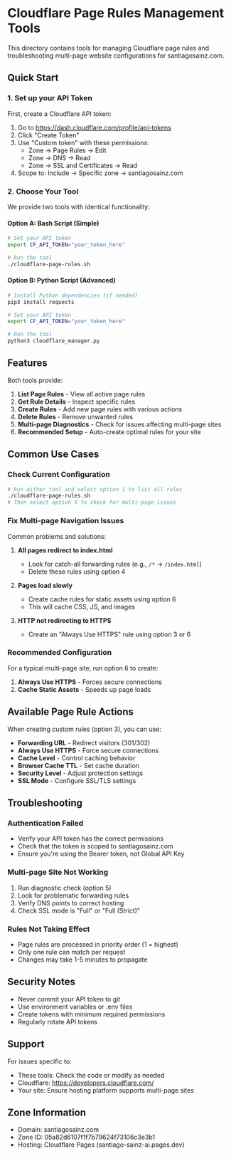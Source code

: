 # Cloudflare Page Rules Management Tools

This directory contains tools for managing Cloudflare page rules and troubleshooting multi-page website configurations for santiagosainz.com.

## Quick Start

### 1. Set up your API Token

First, create a Cloudflare API token:
1. Go to https://dash.cloudflare.com/profile/api-tokens
2. Click "Create Token"
3. Use "Custom token" with these permissions:
   - Zone → Page Rules → Edit
   - Zone → DNS → Read
   - Zone → SSL and Certificates → Read
4. Scope to: Include → Specific zone → santiagosainz.com

### 2. Choose Your Tool

We provide two tools with identical functionality:

#### Option A: Bash Script (Simple)
```bash
# Set your API token
export CF_API_TOKEN="your_token_here"

# Run the tool
./cloudflare-page-rules.sh
```

#### Option B: Python Script (Advanced)
```bash
# Install Python dependencies (if needed)
pip3 install requests

# Set your API token
export CF_API_TOKEN="your_token_here"

# Run the tool
python3 cloudflare_manager.py
```

## Features

Both tools provide:

1. **List Page Rules** - View all active page rules
2. **Get Rule Details** - Inspect specific rules
3. **Create Rules** - Add new page rules with various actions
4. **Delete Rules** - Remove unwanted rules
5. **Multi-page Diagnostics** - Check for issues affecting multi-page sites
6. **Recommended Setup** - Auto-create optimal rules for your site

## Common Use Cases

### Check Current Configuration
```bash
# Run either tool and select option 1 to list all rules
./cloudflare-page-rules.sh
# Then select option 5 to check for multi-page issues
```

### Fix Multi-page Navigation Issues

Common problems and solutions:

1. **All pages redirect to index.html**
   - Look for catch-all forwarding rules (e.g., `/*` → `/index.html`)
   - Delete these rules using option 4

2. **Pages load slowly**
   - Create cache rules for static assets using option 6
   - This will cache CSS, JS, and images

3. **HTTP not redirecting to HTTPS**
   - Create an "Always Use HTTPS" rule using option 3 or 6

### Recommended Configuration

For a typical multi-page site, run option 6 to create:

1. **Always Use HTTPS** - Forces secure connections
2. **Cache Static Assets** - Speeds up page loads

## Available Page Rule Actions

When creating custom rules (option 3), you can use:

- **Forwarding URL** - Redirect visitors (301/302)
- **Always Use HTTPS** - Force secure connections
- **Cache Level** - Control caching behavior
- **Browser Cache TTL** - Set cache duration
- **Security Level** - Adjust protection settings
- **SSL Mode** - Configure SSL/TLS settings

## Troubleshooting

### Authentication Failed
- Verify your API token has the correct permissions
- Check that the token is scoped to santiagosainz.com
- Ensure you're using the Bearer token, not Global API Key

### Multi-page Site Not Working
1. Run diagnostic check (option 5)
2. Look for problematic forwarding rules
3. Verify DNS points to correct hosting
4. Check SSL mode is "Full" or "Full (Strict)"

### Rules Not Taking Effect
- Page rules are processed in priority order (1 = highest)
- Only one rule can match per request
- Changes may take 1-5 minutes to propagate

## Security Notes

- Never commit your API token to git
- Use environment variables or .env files
- Create tokens with minimum required permissions
- Regularly rotate API tokens

## Support

For issues specific to:
- These tools: Check the code or modify as needed
- Cloudflare: https://developers.cloudflare.com/
- Your site: Ensure hosting platform supports multi-page sites

## Zone Information

- Domain: santiagosainz.com
- Zone ID: 05a82d6107f1f7b79624f73106c3e3b1
- Hosting: Cloudflare Pages (santiago-sainz-ai.pages.dev)